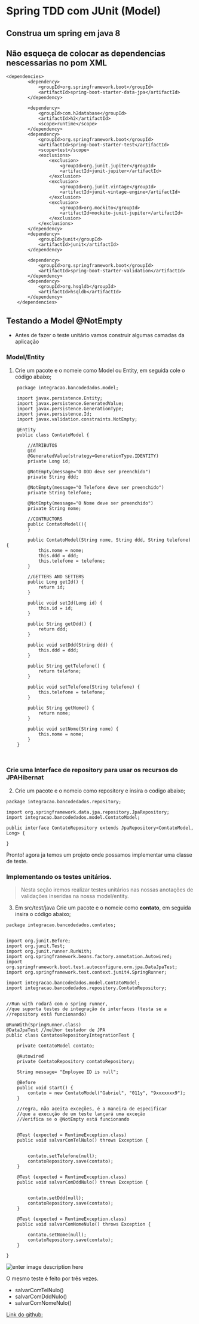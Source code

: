 # Spring TDD com JUnit (Model)

## Construa um spring em java 8

## Não esqueça de colocar as dependencias nescessarias no pom XML

```
<dependencies>
		<dependency>
			<groupId>org.springframework.boot</groupId>
			<artifactId>spring-boot-starter-data-jpa</artifactId>
		</dependency>

		<dependency>
			<groupId>com.h2database</groupId>
			<artifactId>h2</artifactId>
			<scope>runtime</scope>
		</dependency>
		<dependency>
			<groupId>org.springframework.boot</groupId>
			<artifactId>spring-boot-starter-test</artifactId>
			<scope>test</scope>
			<exclusions>
				<exclusion>
					<groupId>org.junit.jupiter</groupId>
					<artifactId>junit-jupiter</artifactId>
				</exclusion>
				<exclusion>
					<groupId>org.junit.vintage</groupId>
					<artifactId>junit-vintage-engine</artifactId>
				</exclusion>
				<exclusion>
					<groupId>org.mockito</groupId>
					<artifactId>mockito-junit-jupiter</artifactId>
				</exclusion>
			</exclusions>
		</dependency>
		<dependency>
			<groupId>junit</groupId>
			<artifactId>junit</artifactId>
		</dependency>

		<dependency>
			<groupId>org.springframework.boot</groupId>
			<artifactId>spring-boot-starter-validation</artifactId>
		</dependency>
		<dependency>
			<groupId>org.hsqldb</groupId>
			<artifactId>hsqldb</artifactId>
		</dependency>
	</dependencies> 
```

## Testando a Model @NotEmpty

- Antes de fazer o teste unitário vamos construir algumas camadas da aplicação

### Model/Entity 

 1. Crie um pacote e o nomeie como Model ou Entity, em seguida cole o código abaixo;
 
```
    package integracao.bancodedados.model;
    
    import javax.persistence.Entity;
    import javax.persistence.GeneratedValue;
    import javax.persistence.GenerationType;
    import javax.persistence.Id;
    import javax.validation.constraints.NotEmpty;
    
    @Entity
    public class ContatoModel {
    
    	//ATRIBUTOS
    	@Id
    	@GeneratedValue(strategy=GenerationType.IDENTITY)
    	private Long id;
    	
    	@NotEmpty(message="O DDD deve ser preenchido")
    	private String ddd;
    	
    	@NotEmpty(message="O Telefone deve ser preenchido")
    	private String telefone;
    	
    	@NotEmpty(message="O Nome deve ser preenchido")
    	private String nome;
    
    	//CONTRUCTORS
    	public ContatoModel(){
    	}
    	
    	public ContatoModel(String nome, String ddd, String telefone) {
    		this.nome = nome;
    		this.ddd = ddd;
    		this.telefone = telefone;
    	}
    	
    	//GETTERS AND SETTERS
    	public Long getId() {
    		return id;
    	}
    
    	public void setId(Long id) {
    		this.id = id;
    	}
    
    	public String getDdd() {
    		return ddd;
    	}
    
    	public void setDdd(String ddd) {
    		this.ddd = ddd;
    	}
    
    	public String getTelefone() {
    		return telefone;
    	}
    
    	public void setTelefone(String telefone) {
    		this.telefone = telefone;
    	}
    
    	public String getNome() {
    		return nome;
    	}
    
    	public void setNome(String nome) {
    		this.nome = nome;
    	}
    } 



````````


### Crie uma Interface de repository para usar os recursos do JPAHibernat

2. Crie um pacote e o nomeio como repository e insira o codigo abaixo;

```
package integracao.bancodedados.repository;

import org.springframework.data.jpa.repository.JpaRepository;
import integracao.bancodedados.model.ContatoModel;

public interface ContatoRepository extends JpaRepository<ContatoModel, Long> {

}

`````

Pronto! agora ja temos um projeto onde possamos implementar uma classe de teste.

### Implementando os testes unitários.

> Nesta seção iremos realizar testes unitários nas nossas anotações de
> validações inseridas na nossa model/entity.

3. Em src/test/java Crie um pacote e o nomeie como **contato**, em seguida insira o código abaixo;

````
package integracao.bancodedados.contatos;


import org.junit.Before;
import org.junit.Test;
import org.junit.runner.RunWith;
import org.springframework.beans.factory.annotation.Autowired;
import org.springframework.boot.test.autoconfigure.orm.jpa.DataJpaTest;
import org.springframework.test.context.junit4.SpringRunner;

import integracao.bancodedados.model.ContatoModel;
import integracao.bancodedados.repository.ContatoRepository;


//Run with rodará com o spring runner,
//que suporta testes de integração de interfaces (testa se a 
//repository está funcionando)

@RunWith(SpringRunner.class)
@DataJpaTest //melhor testador de JPA
public class ContatosRepositoryIntegrationTest {

	private ContatoModel contato;
	
	@Autowired
	private ContatoRepository contatoRepository;
	
	String message= "Employee ID is null";
	
	@Before
	public void start() {
		contato = new ContatoModel("Gabriel", "011y", "9xxxxxxx9");
	}
	
	//regra, não aceita exceções, é a maneira de especificar
	//que a execução de um teste lançará uma exceção
	//Verifica se o @NotEmpty está funcionando

	
	@Test (expected = RuntimeException.class)
	public void salvarComTelNulo() throws Exception {
		
		
		contato.setTelefone(null);
		contatoRepository.save(contato);
	}
	
	@Test (expected = RuntimeException.class)
	public void salvarComDddNulo() throws Exception {
		
		
		contato.setDdd(null);
		contatoRepository.save(contato);
	}
	
	@Test (expected = RuntimeException.class)
	public void salvarComNomeNulo() throws Exception {
		
		contato.setNome(null);
		contatoRepository.save(contato);
	}
	
}

````

![enter image description here](https://i.imgur.com/JCLImsl.png)


O mesmo teste é feito por três vezes.

 - salvarComTelNulo()
 - salvarComDddNulo()
 - salvarComNomeNulo()


[Link do github:](https://github.com/conteudoGeneration/TddWithJUnit-Spring) 
